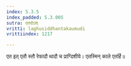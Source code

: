 ```yaml
---
index: 5.3.5
index_padded: 5.3.005
sutra: एतदोऽश्
vritti: laghusiddhantakaumudi
vrittiindex: 1217

---
```

एत इत् एतौ स्तौ रेफादौ थादौ च प्राग्दिशीये। एतस्मिन् काले एतर्हि॥
